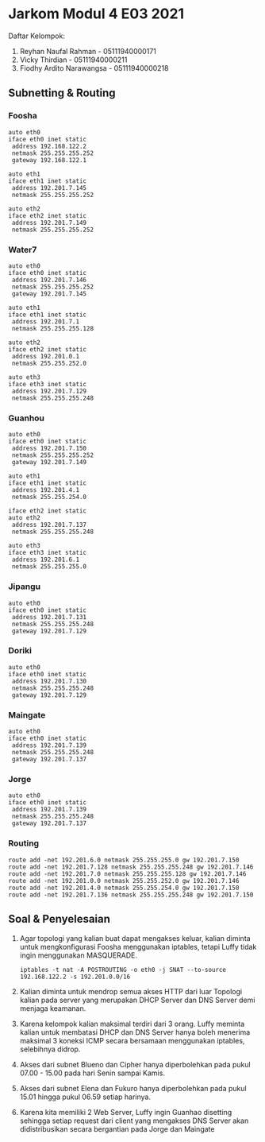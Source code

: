 # Jarkom Modul 4 E03 2021

Daftar Kelompok:

1. Reyhan Naufal Rahman - 05111940000171
2. Vicky Thirdian - 05111940000211
3. Fiodhy Ardito Narawangsa - 05111940000218

## Subnetting & Routing

### Foosha
```
auto eth0
iface eth0 inet static
 address 192.168.122.2
 netmask 255.255.255.252
 gateway 192.168.122.1
     
auto eth1
iface eth1 inet static
 address 192.201.7.145
 netmask 255.255.255.252

auto eth2
iface eth2 inet static
 address 192.201.7.149
 netmask 255.255.255.252
```
### Water7
```
auto eth0
iface eth0 inet static
 address 192.201.7.146
 netmask 255.255.255.252
 gateway 192.201.7.145

auto eth1
iface eth1 inet static
 address 192.201.7.1
 netmask 255.255.255.128

auto eth2
iface eth2 inet static
 address 192.201.0.1
 netmask 255.255.252.0

auto eth3
iface eth3 inet static
 address 192.201.7.129
 netmask 255.255.255.248
```
### Guanhou
```
auto eth0
iface eth0 inet static
 address 192.201.7.150
 netmask 255.255.255.252
 gateway 192.201.7.149

auto eth1
iface eth1 inet static
 address 192.201.4.1
 netmask 255.255.254.0

iface eth2 inet static
auto eth2
 address 192.201.7.137
 netmask 255.255.255.248

auto eth3
iface eth3 inet static
 address 192.201.6.1
 netmask 255.255.255.0
```
### Jipangu
```
auto eth0
iface eth0 inet static
 address 192.201.7.131
 netmask 255.255.255.248
 gateway 192.201.7.129
```
### Doriki
```
auto eth0
iface eth0 inet static
 address 192.201.7.130
 netmask 255.255.255.248
 gateway 192.201.7.129
```
### Maingate
```
auto eth0
iface eth0 inet static
 address 192.201.7.139
 netmask 255.255.255.248
 gateway 192.201.7.137
```
### Jorge
```
auto eth0
iface eth0 inet static
 address 192.201.7.139
 netmask 255.255.255.248
 gateway 192.201.7.137
```
### Routing
```
route add -net 192.201.6.0 netmask 255.255.255.0 gw 192.201.7.150
route add -net 192.201.7.128 netmask 255.255.255.248 gw 192.201.7.146
route add -net 192.201.7.0 netmask 255.255.255.128 gw 192.201.7.146
route add -net 192.201.0.0 netmask 255.255.252.0 gw 192.201.7.146
route add -net 192.201.4.0 netmask 255.255.254.0 gw 192.201.7.150
route add -net 192.201.7.136 netmask 255.255.255.248 gw 192.201.7.150
```
## Soal & Penyelesaian

1. Agar topologi yang kalian buat dapat mengakses keluar, kalian diminta untuk mengkonfigurasi Foosha menggunakan iptables, tetapi Luffy tidak ingin menggunakan MASQUERADE.
    ```
    iptables -t nat -A POSTROUTING -o eth0 -j SNAT --to-source 192.168.122.2 -s 192.201.0.0/16
    ```
2. Kalian diminta untuk mendrop semua akses HTTP dari luar Topologi kalian pada server yang merupakan DHCP Server dan DNS Server demi menjaga keamanan.

3. Karena kelompok kalian maksimal terdiri dari 3 orang. Luffy meminta kalian untuk membatasi DHCP dan DNS Server hanya boleh menerima maksimal 3 koneksi ICMP secara bersamaan menggunakan iptables, selebihnya didrop.

4. Akses dari subnet Blueno dan Cipher hanya diperbolehkan pada pukul 07.00 - 15.00 pada hari Senin sampai Kamis.

5. Akses dari subnet Elena dan Fukuro hanya diperbolehkan pada pukul 15.01 hingga pukul 06.59 setiap harinya.

6. Karena kita memiliki 2 Web Server, Luffy ingin Guanhao disetting sehingga setiap request dari client yang mengakses DNS Server akan didistribusikan secara bergantian pada Jorge dan Maingate